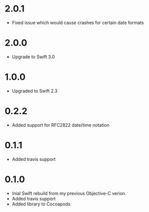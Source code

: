 # 2.0.1

* Fixed issue which would cause crashes for certain date formats

# 2.0.0

* Upgrade to Swift 3.0

# 1.0.0

* Upgraded to Swift 2.3

# 0.2.2

* Added support for RFC2822 date/time notation 

# 0.1.1

* Added travis support

# 0.1.0

* Inial Swift rebuild from my previous Objective-C verion.
* Added travis support
* Added library to Cocoapods
